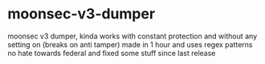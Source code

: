 # moonsec-v3-dumper
moonsec v3 dumper, kinda works with constant protection and without any setting on (breaks on anti tamper)
made in 1 hour and uses regex patterns no hate towards federal and fixed some stuff since last release
